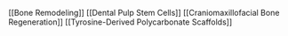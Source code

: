 [[Bone Remodeling]]
[[Dental Pulp Stem Cells]]
[[Craniomaxillofacial Bone Regeneration]]
[[Tyrosine-Derived Polycarbonate Scaffolds]]
